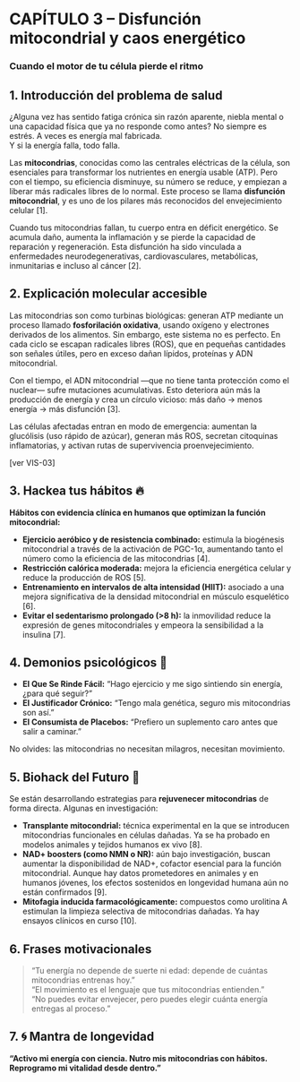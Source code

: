 # CAPÍTULO 3 – Disfunción mitocondrial y caos energético  
### Cuando el motor de tu célula pierde el ritmo

## 1. Introducción del problema de salud

¿Alguna vez has sentido fatiga crónica sin razón aparente, niebla mental o una capacidad física que ya no responde como antes? No siempre es estrés. A veces es energía mal fabricada.  
Y si la energía falla, todo falla.

Las **mitocondrias**, conocidas como las centrales eléctricas de la célula, son esenciales para transformar los nutrientes en energía usable (ATP). Pero con el tiempo, su eficiencia disminuye, su número se reduce, y empiezan a liberar más radicales libres de lo normal. Este proceso se llama **disfunción mitocondrial**, y es uno de los pilares más reconocidos del envejecimiento celular [1].

Cuando tus mitocondrias fallan, tu cuerpo entra en déficit energético. Se acumula daño, aumenta la inflamación y se pierde la capacidad de reparación y regeneración. Esta disfunción ha sido vinculada a enfermedades neurodegenerativas, cardiovasculares, metabólicas, inmunitarias e incluso al cáncer [2].

## 2. Explicación molecular accesible

Las mitocondrias son como turbinas biológicas: generan ATP mediante un proceso llamado **fosforilación oxidativa**, usando oxígeno y electrones derivados de los alimentos. Sin embargo, este sistema no es perfecto. En cada ciclo se escapan radicales libres (ROS), que en pequeñas cantidades son señales útiles, pero en exceso dañan lípidos, proteínas y ADN mitocondrial.

Con el tiempo, el ADN mitocondrial —que no tiene tanta protección como el nuclear— sufre mutaciones acumulativas. Esto deteriora aún más la producción de energía y crea un círculo vicioso: más daño → menos energía → más disfunción [3].

Las células afectadas entran en modo de emergencia: aumentan la glucólisis (uso rápido de azúcar), generan más ROS, secretan citoquinas inflamatorias, y activan rutas de supervivencia proenvejecimiento.

[ver VIS-03]

## 3. Hackea tus hábitos 🔥

**Hábitos con evidencia clínica en humanos que optimizan la función mitocondrial:**

- **Ejercicio aeróbico y de resistencia combinado:** estimula la biogénesis mitocondrial a través de la activación de PGC-1α, aumentando tanto el número como la eficiencia de las mitocondrias [4].
- **Restricción calórica moderada:** mejora la eficiencia energética celular y reduce la producción de ROS [5].
- **Entrenamiento en intervalos de alta intensidad (HIIT):** asociado a una mejora significativa de la densidad mitocondrial en músculo esquelético [6].
- **Evitar el sedentarismo prolongado (>8 h):** la inmovilidad reduce la expresión de genes mitocondriales y empeora la sensibilidad a la insulina [7].

## 4. Demonios psicológicos 🧠

- **El Que Se Rinde Fácil:** “Hago ejercicio y me sigo sintiendo sin energía, ¿para qué seguir?”
- **El Justificador Crónico:** “Tengo mala genética, seguro mis mitocondrias son así.”
- **El Consumista de Placebos:** “Prefiero un suplemento caro antes que salir a caminar.”

No olvides: las mitocondrias no necesitan milagros, necesitan movimiento.

## 5. Biohack del Futuro 🚀

Se están desarrollando estrategias para **rejuvenecer mitocondrias** de forma directa. Algunas en investigación:

- **Transplante mitocondrial:** técnica experimental en la que se introducen mitocondrias funcionales en células dañadas. Ya se ha probado en modelos animales y tejidos humanos ex vivo [8].
- **NAD+ boosters (como NMN o NR):** aún bajo investigación, buscan aumentar la disponibilidad de NAD+, cofactor esencial para la función mitocondrial. Aunque hay datos prometedores en animales y en humanos jóvenes, los efectos sostenidos en longevidad humana aún no están confirmados [9].
- **Mitofagia inducida farmacológicamente:** compuestos como urolitina A estimulan la limpieza selectiva de mitocondrias dañadas. Ya hay ensayos clínicos en curso [10].

## 6. Frases motivacionales

> “Tu energía no depende de suerte ni edad: depende de cuántas mitocondrias entrenas hoy.”  
> “El movimiento es el lenguaje que tus mitocondrias entienden.”  
> “No puedes evitar envejecer, pero puedes elegir cuánta energía entregas al proceso.”

## 7. 🌀 Mantra de longevidad

**“Activo mi energía con ciencia. Nutro mis mitocondrias con hábitos. Reprogramo mi vitalidad desde dentro.”**
